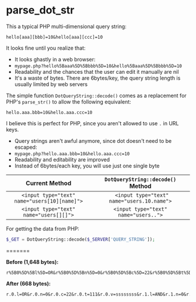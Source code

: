 parse_dot_str
=============

This a typical PHP multi-dimensional query string:

    hello[aaa][bbb]=10&hello[aaa][ccc]=10

It looks fine until you realize that:

- It looks ghastly in a web browser: 
 - `mypage.php?hello%5Baaa%5D%5Bbbb%5D=10&hello%5Baaa%5D%5Bbbb%5D=10`
- Readability and the chances that the user can edit it manually are nil
- It's a waste of bytes. There are 6bytes/key, the query string length is usually limited by web servers

The simple function `DotQueryString::decode()` comes as a replacement for PHP's `parse_str()` to allow the following equivalent:

    hello.aaa.bbb=10&hello.aaa.ccc=10

I believe this is perfect for PHP, since you aren't allowed to use `.` in URL keys.

- Query strings aren't awful anymore, since dot doesn't need to be escaped:
 - `mypage.php?hello.aaa.bbb=10&hello.aaa.ccc=10`
- Readability and editability are improved 
- Instead of 6bytes/each key, you will use just one single byte

| Current Method | `DotQueryString::decode()` Method |
| :---: | :---: |
| `<input type="text" name="users[10][name]">` | ` <input type="text" name="users.10.name">` |
| `<input type="text" name="users[][]">` | `<input type="text" name="users..">` |


For getting the data from PHP:

```php
$_GET = DotQueryString::decode($_SERVER['QUERY_STRING']);
```

=======

**Before (1,648 bytes):**

    r%5B0%5D%5Bl%5D=OR&r%5B0%5D%5Bn%5D=0&r%5B0%5D%5Bc%5D=22&r%5B0%5D%5Bt%5D=111&r%5B0%5D%5Bv%5D=ssssssss&r%5B1%5D%5Bl%5D=AND&r%5B1%5D%5Bn%5D=0&r%5B1%5D%5Bc%5D=22&r%5B1%5D%5Bt%5D=111&r%5B1%5D%5Bv%5D=ddddddddd&r%5B2%5D%5Bl%5D=OR&r%5B2%5D%5Bs%5D%5B0%5D%5Bl%5D=OR&r%5B2%5D%5Bs%5D%5B0%5D%5Bn%5D=0&r%5B2%5D%5Bs%5D%5B0%5D%5Bc%5D=22&r%5B2%5D%5Bs%5D%5B0%5D%5Bt%5D=111&r%5B2%5D%5Bs%5D%5B0%5D%5Bv%5D=aaaaaaa&r%5B2%5D%5Bs%5D%5B1%5D%5Bl%5D=AND&r%5B2%5D%5Bs%5D%5B1%5D%5Bn%5D=1&r%5B2%5D%5Bs%5D%5B1%5D%5Bc%5D=22&r%5B2%5D%5Bs%5D%5B1%5D%5Bt%5D=333&r%5B2%5D%5Bs%5D%5B1%5D%5Bv%5D=&r%5B2%5D%5Bs%5D%5B2%5D%5Bl%5D=OR&r%5B2%5D%5Bs%5D%5B2%5D%5Bn%5D=0&r%5B2%5D%5Bs%5D%5B2%5D%5Bc%5D=22&r%5B2%5D%5Bs%5D%5B2%5D%5Bt%5D=111&r%5B2%5D%5Bs%5D%5B2%5D%5Bv%5D=dddddddd&r%5B2%5D%5Bs%5D%5B3%5D%5Bl%5D=AND&r%5B2%5D%5Bs%5D%5B3%5D%5Bn%5D=0&r%5B2%5D%5Bs%5D%5B3%5D%5Bc%5D=22&r%5B2%5D%5Bs%5D%5B3%5D%5Bt%5D=111&r%5B2%5D%5Bs%5D%5B3%5D%5Bv%5D=&r%5B2%5D%5Bs%5D%5B4%5D%5Bl%5D=OR&r%5B2%5D%5Bs%5D%5B4%5D%5Bs%5D%5B0%5D%5Bl%5D=OR&r%5B2%5D%5Bs%5D%5B4%5D%5Bs%5D%5B0%5D%5Bn%5D=1&r%5B2%5D%5Bs%5D%5B4%5D%5Bs%5D%5B0%5D%5Bc%5D=22&r%5B2%5D%5Bs%5D%5B4%5D%5Bs%5D%5B0%5D%5Bt%5D=333&r%5B2%5D%5Bs%5D%5B4%5D%5Bs%5D%5B0%5D%5Bv%5D=&r%5B2%5D%5Bs%5D%5B4%5D%5Bs%5D%5B1%5D%5Bl%5D=AND&r%5B2%5D%5Bs%5D%5B4%5D%5Bs%5D%5B1%5D%5Bn%5D=1&r%5B2%5D%5Bs%5D%5B4%5D%5Bs%5D%5B1%5D%5Bc%5D=22&r%5B2%5D%5Bs%5D%5B4%5D%5Bs%5D%5B1%5D%5Bt%5D=333&r%5B2%5D%5Bs%5D%5B4%5D%5Bs%5D%5B1%5D%5Bv%5D=&r%5B2%5D%5Bs%5D%5B4%5D%5Bs%5D%5B2%5D%5Bl%5D=OR&r%5B2%5D%5Bs%5D%5B4%5D%5Bs%5D%5B2%5D%5Bn%5D=0&r%5B2%5D%5Bs%5D%5B4%5D%5Bs%5D%5B2%5D%5Bc%5D=22&r%5B2%5D%5Bs%5D%5B4%5D%5Bs%5D%5B2%5D%5Bt%5D=111&r%5B2%5D%5Bs%5D%5B4%5D%5Bs%5D%5B2%5D%5Bv%5D=sdfsdf&page=1&perPage=20

**After (668 bytes):**

    r.0.l=OR&r.0.n=0&r.0.c=22&r.0.t=111&r.0.v=ssssssss&r.1.l=AND&r.1.n=0&r.1.c=22&r.1.t=111&r.1.v=ddddddddd&r.2.l=OR&r.2.s.0.l=OR&r.2.s.0.n=0&r.2.s.0.c=22&r.2.s.0.t=111&r.2.s.0.v=aaaaaaa&r.2.s.1.l=AND&r.2.s.1.n=1&r.2.s.1.c=22&r.2.s.1.t=333&r.2.s.1.v=&r.2.s.2.l=OR&r.2.s.2.n=0&r.2.s.2.c=22&r.2.s.2.t=111&r.2.s.2.v=dddddddd&r.2.s.3.l=AND&r.2.s.3.n=0&r.2.s.3.c=22&r.2.s.3.t=111&r.2.s.3.v=&r.2.s.4.l=OR&r.2.s.4.s.0.l=OR&r.2.s.4.s.0.n=1&r.2.s.4.s.0.c=22&r.2.s.4.s.0.t=333&r.2.s.4.s.0.v=&r.2.s.4.s.1.l=AND&r.2.s.4.s.1.n=1&r.2.s.4.s.1.c=22&r.2.s.4.s.1.t=333&r.2.s.4.s.1.v=&r.2.s.4.s.2.l=OR&r.2.s.4.s.2.n=0&r.2.s.4.s.2.c=22&r.2.s.4.s.2.t=111&r.2.s.4.s.2.v=sdfsdf&page=1&perPage=20

